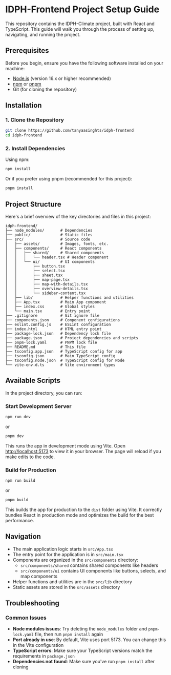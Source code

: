 # IDPH-Frontend Project Setup Guide

This repository contains the IDPH-Climate project, built with React and TypeScript. This guide will walk you through the process of setting up, navigating, and running the project.

## Prerequisites

Before you begin, ensure you have the following software installed on your machine:

- [Node.js](https://nodejs.org/) (version 16.x or higher recommended)
- [npm](https://www.npmjs.com/) or [pnpm](https://pnpm.io/)
- Git (for cloning the repository)

## Installation

### 1. Clone the Repository

```bash
git clone https://github.com/tanyaasinghts/idph-frontend
cd idph-frontend
```

### 2. Install Dependencies

Using npm:

```bash
npm install
```

Or if you prefer using pnpm (recommended for this project):

```bash
pnpm install
```

## Project Structure

Here's a brief overview of the key directories and files in this project:

```
idph-frontend/
├── node_modules/       # Dependencies
├── public/             # Static files
├── src/                # Source code
│   ├── assets/         # Images, fonts, etc.
│   ├── components/     # React components
│   │   ├── shared/     # Shared components
│   │   │   └── header.tsx # Header component
│   │   └── ui/         # UI components
│   │       ├── button.tsx
│   │       ├── select.tsx
│   │       ├── sheet.tsx
│   │       ├── map-page.tsx
│   │       ├── map-with-details.tsx
│   │       ├── overview-details.tsx
│   │       └── sidebar-content.tsx
│   ├── lib/            # Helper functions and utilities
│   ├── App.tsx         # Main App component
│   ├── index.css       # Global styles
│   └── main.tsx        # Entry point
├── .gitignore          # Git ignore file
├── components.json     # Component configurations
├── eslint.config.js    # ESLint configuration
├── index.html          # HTML entry point
├── package-lock.json   # Dependency lock file
├── package.json        # Project dependencies and scripts
├── pnpm-lock.yaml      # PNPM lock file
├── README.md           # This file
├── tsconfig.app.json   # TypeScript config for app
├── tsconfig.json       # Main TypeScript config
├── tsconfig.node.json  # TypeScript config for Node
└── vite-env.d.ts       # Vite environment types
```

## Available Scripts

In the project directory, you can run:

### Start Development Server

```bash
npm run dev
```

or

```bash
pnpm dev
```

This runs the app in development mode using Vite. Open [http://localhost:5173](http://localhost:5173) to view it in your browser. The page will reload if you make edits to the code.

### Build for Production

```bash
npm run build
```

or

```bash
pnpm build
```

This builds the app for production to the `dist` folder using Vite. It correctly bundles React in production mode and optimizes the build for the best performance.

## Navigation

- The main application logic starts in `src/App.tsx`
- The entry point for the application is in `src/main.tsx`
- Components are organized in the `src/components` directory:
  - `src/components/shared` contains shared components like headers
  - `src/components/ui` contains UI components like buttons, selects, and map components
- Helper functions and utilities are in the `src/lib` directory
- Static assets are stored in the `src/assets` directory

## Troubleshooting

### Common Issues

- **Node modules issues**: Try deleting the `node_modules` folder and `pnpm-lock.yaml` file, then run `pnpm install` again
- **Port already in use**: By default, Vite uses port 5173. You can change this in the Vite configuration
- **TypeScript errors**: Make sure your TypeScript versions match the requirements in `package.json`
- **Dependencies not found**: Make sure you've run `pnpm install` after cloning
